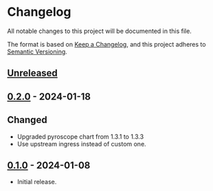 # Changelog

All notable changes to this project will be documented in this file.

The format is based on [Keep a Changelog](https://keepachangelog.com/en/1.0.0/),
and this project adheres to [Semantic Versioning](https://semver.org/spec/v2.0.0.html).

## [Unreleased]

## [0.2.0] - 2024-01-18

## Changed

- Upgraded pyroscope chart from 1.3.1 to 1.3.3
- Use upstream ingress instead of custom one.

## [0.1.0] - 2024-01-08

- Initial release.

[Unreleased]: https://github.com/giantswarm/pyroscope-app/compare/v0.2.0...HEAD
[0.2.0]: https://github.com/giantswarm/pyroscope-app/compare/v0.1.0...v0.2.0
[0.1.0]: https://github.com/giantswarm/pyroscope-app/releases/tag/v0.1.0
